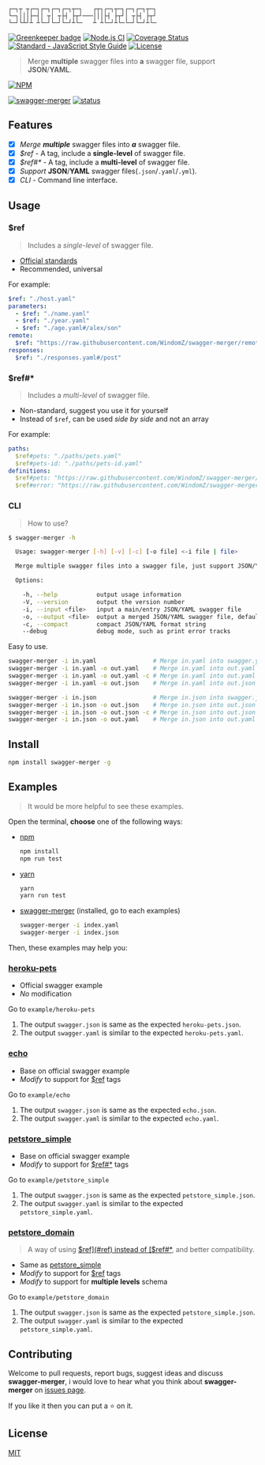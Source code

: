 ```
┌─┐┬ ┬┌─┐┌─┐┌─┐┌─┐┬─┐   ┌┬┐┌─┐┬─┐┌─┐┌─┐┬─┐
└─┐│││├─┤│ ┬│ ┬├┤ ├┬┘───│││├┤ ├┬┘│ ┬├┤ ├┬┘
└─┘└┴┘┴ ┴└─┘└─┘└─┘┴└─   ┴ ┴└─┘┴└─└─┘└─┘┴└─
```

[![Greenkeeper badge](https://badges.greenkeeper.io/WindomZ/swagger-merger.svg)](https://greenkeeper.io/)
[![Node.js CI](https://github.com/WindomZ/swagger-merger/actions/workflows/main.yml/badge.svg)](https://github.com/WindomZ/swagger-merger/actions/workflows/ci.yml)
[![Coverage Status](https://coveralls.io/repos/github/WindomZ/swagger-merger/badge.svg?branch=master)](https://coveralls.io/github/WindomZ/swagger-merger?branch=master)
[![Standard - JavaScript Style Guide](https://img.shields.io/badge/code_style-standard-brightgreen.svg)](https://standardjs.com/)
[![License](https://img.shields.io/badge/license-MIT-green.svg)](https://opensource.org/licenses/MIT)

> Merge **multiple** swagger files into **a** swagger file, support **JSON**/**YAML**.

[![NPM](https://nodei.co/npm/swagger-merger.png)](https://nodei.co/npm/swagger-merger/)

[![swagger-merger](https://img.shields.io/npm/v/swagger-merger.svg)](https://www.npmjs.com/package/swagger-merger)
[![status](https://img.shields.io/badge/status-stable-green.svg)](https://www.npmjs.com/package/swagger-merger)

## Features
- [x] _Merge_ ***multiple*** swagger files into ***a*** swagger file.
- [x] _$ref_ - A tag, include a **single-level** of swagger file.
- [x] _$ref#*_ - A tag, include a **multi-level** of swagger file.
- [x] _Support_ **JSON**/**YAML** swagger files(`.json`/`.yaml`/`.yml`).
- [x] _CLI_ - Command line interface.

## Usage

### $ref
> Includes a _single-level_ of swagger file.

- [Official standards](https://swagger.io/docs/specification/using-ref/)
- Recommended, universal

For example:
```yaml
$ref: "./host.yaml"
parameters:
  - $ref: "./name.yaml"
  - $ref: "./year.yaml"
  - $ref: "./age.yaml#/alex/son"
remote:
  $ref: "https://raw.githubusercontent.com/WindomZ/swagger-merger/remote.yaml#/name"
responses:
  $ref: "./responses.yaml#/post"
```

### $ref#*
> Includes a _multi-level_ of swagger file.

- Non-standard, suggest you use it for yourself
- Instead of `$ref`, can be used _side by side_ and not an array

For example:
```yaml
paths:
  $ref#pets: "./paths/pets.yaml"
  $ref#pets-id: "./paths/pets-id.yaml"
definitions:
  $ref#pets: "https://raw.githubusercontent.com/WindomZ/swagger-merger/pets.yaml"
  $ref#error: "https://raw.githubusercontent.com/WindomZ/swagger-merger/error.yaml"
```

### CLI
> How to use?

```bash
$ swagger-merger -h

  Usage: swagger-merger [-h] [-v] [-c] [-o file] <-i file | file>

  Merge multiple swagger files into a swagger file, just support JSON/YAML.

  Options:

    -h, --help           output usage information
    -V, --version        output the version number
    -i, --input <file>   input a main/entry JSON/YAML swagger file
    -o, --output <file>  output a merged JSON/YAML swagger file, default is `swagger.*`
    -c, --compact        compact JSON/YAML format string
    --debug              debug mode, such as print error tracks
```

Easy to use.
```bash
swagger-merger -i in.yaml                # Merge in.yaml into swagger.yaml
swagger-merger -i in.yaml -o out.yaml    # Merge in.yaml into out.yaml
swagger-merger -i in.yaml -o out.yaml -c # Merge in.yaml into out.yaml and compress it
swagger-merger -i in.yaml -o out.json    # Merge in.yaml into out.json

swagger-merger -i in.json                # Merge in.json into swagger.json
swagger-merger -i in.json -o out.json    # Merge in.json into out.json
swagger-merger -i in.json -o out.json -c # Merge in.json into out.json and compress it
swagger-merger -i in.json -o out.yaml    # Merge in.json into out.yaml
```

## Install
```bash
npm install swagger-merger -g
```

## Examples
> It would be more helpful to see these examples.

Open the terminal, **choose** one of the following ways: 

- [npm](https://www.npmjs.com/)
    ```bash
    npm install
    npm run test
    ```

- [yarn](https://yarnpkg.com/)
    ```bash
    yarn
    yarn run test
    ```

- [swagger-merger]((https://www.npmjs.com/package/swagger-merger)) (installed, go to each examples)
    ```bash
    swagger-merger -i index.yaml
    swagger-merger -i index.json
    ```

Then, these examples may help you:

### [heroku-pets](https://github.com/WindomZ/swagger-merger/tree/master/example/heroku-pets)
- Official swagger example
- _No_ modification

Go to `example/heroku-pets`
1. The output `swagger.json` is same as the expected `heroku-pets.json`.
1. The output `swagger.yaml` is similar to the expected `heroku-pets.yaml`.

### [echo](https://github.com/WindomZ/swagger-merger/tree/master/example/echo)
- Base on official swagger example
- _Modify_ to support for [$ref](#ref) tags

Go to `example/echo`
1. The output `swagger.json` is same as the expected `echo.json`.
1. The output `swagger.yaml` is similar to the expected `echo.yaml`.

### [petstore_simple](https://github.com/WindomZ/swagger-merger/tree/master/example/petstore_simple)
- Base on official swagger example
- _Modify_ to support for [$ref#*](#ref-1) tags

Go to `example/petstore_simple`
1. The output `swagger.json` is same as the expected `petstore_simple.json`.
1. The output `swagger.yaml` is similar to the expected `petstore_simple.yaml`.

### [petstore_domain](https://github.com/WindomZ/swagger-merger/tree/master/example/petstore_domain)
> A way of using [$ref](#ref) instead of [$ref#*](#ref-1), and better compatibility.

- Same as [petstore_simple](#examplepetstore_simple)
- _Modify_ to support for [$ref](#ref) tags
- _Modify_ to support for **multiple levels** schema

Go to `example/petstore_domain`
1. The output `swagger.json` is same as the expected `petstore_simple.json`.
1. The output `swagger.yaml` is similar to the expected `petstore_simple.yaml`.

## Contributing
Welcome to pull requests, report bugs, suggest ideas and discuss **swagger-merger**, 
i would love to hear what you think about **swagger-merger** on [issues page](https://github.com/WindomZ/swagger-merger/issues).

If you like it then you can put a :star: on it.

## License
[MIT](https://github.com/WindomZ/swagger-merger/blob/master/LICENSE)

